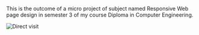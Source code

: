 This is the outcome of a micro project of subject named Responsive Web page design in semester 3 of my course Diploma in Computer Engineering.  


![Direct visit](https://1002manthan.github.io/BookYourShow/)
